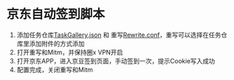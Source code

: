 # 京东自动签到脚本

1. 添加任务仓库[TaskGallery.json](https://raw.githubusercontent.com/panghujiajia/QuantumultX/master/JD/TaskGallery.json) 和 重写[Rewrite.conf](https://raw.githubusercontent.com/panghujiajia/QuantumultX/master/JD/Rewrite.conf)，重写可以选择在任务仓库里添加附件的方式添加
2. 打开重写和Mitm，并保持圈x VPN开启
3. 打开京东APP，进入京豆签到页面，手动签到一次，提示Cookie写入成功
4. 配置完成，关闭重写和Mitm